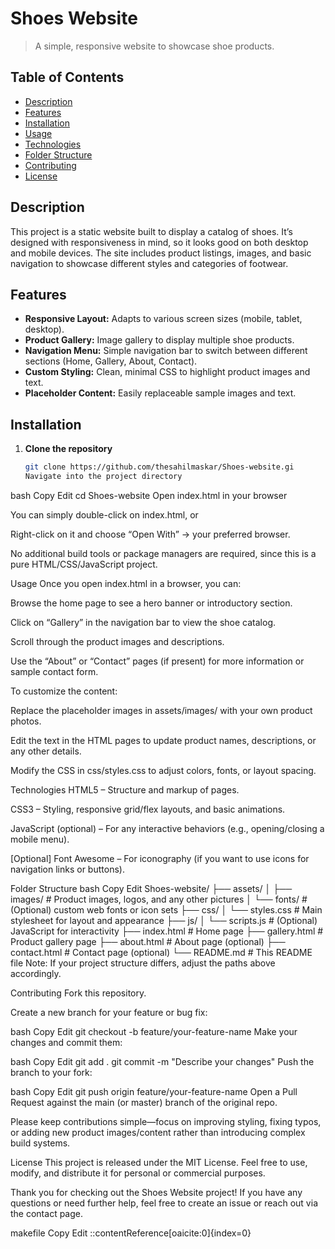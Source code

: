 # Shoes Website

> A simple, responsive website to showcase shoe products.

## Table of Contents
- [Description](#description)
- [Features](#features)
- [Installation](#installation)
- [Usage](#usage)
- [Technologies](#technologies)
- [Folder Structure](#folder-structure)
- [Contributing](#contributing)
- [License](#license)

## Description
This project is a static website built to display a catalog of shoes. It’s designed with responsiveness in mind, so it looks good on both desktop and mobile devices. The site includes product listings, images, and basic navigation to showcase different styles and categories of footwear.

## Features
- **Responsive Layout:** Adapts to various screen sizes (mobile, tablet, desktop).
- **Product Gallery:** Image gallery to display multiple shoe products.
- **Navigation Menu:** Simple navigation bar to switch between different sections (Home, Gallery, About, Contact).
- **Custom Styling:** Clean, minimal CSS to highlight product images and text.
- **Placeholder Content:** Easily replaceable sample images and text.

## Installation
1. **Clone the repository**  
   ```bash
   git clone https://github.com/thesahilmaskar/Shoes-website.gi
   Navigate into the project directory

bash
Copy
Edit
cd Shoes-website
Open index.html in your browser

You can simply double-click on index.html, or

Right-click on it and choose “Open With” → your preferred browser.

No additional build tools or package managers are required, since this is a pure HTML/CSS/JavaScript project.

Usage
Once you open index.html in a browser, you can:

Browse the home page to see a hero banner or introductory section.

Click on “Gallery” in the navigation bar to view the shoe catalog.

Scroll through the product images and descriptions.

Use the “About” or “Contact” pages (if present) for more information or sample contact form.

To customize the content:

Replace the placeholder images in assets/images/ with your own product photos.

Edit the text in the HTML pages to update product names, descriptions, or any other details.

Modify the CSS in css/styles.css to adjust colors, fonts, or layout spacing.

Technologies
HTML5 – Structure and markup of pages.

CSS3 – Styling, responsive grid/flex layouts, and basic animations.

JavaScript (optional) – For any interactive behaviors (e.g., opening/closing a mobile menu).

[Optional] Font Awesome – For iconography (if you want to use icons for navigation links or buttons).

Folder Structure
bash
Copy
Edit
Shoes-website/
├── assets/
│   ├── images/          # Product images, logos, and any other pictures
│   └── fonts/           # (Optional) custom web fonts or icon sets
├── css/
│   └── styles.css       # Main stylesheet for layout and appearance
├── js/
│   └── scripts.js       # (Optional) JavaScript for interactivity
├── index.html           # Home page
├── gallery.html         # Product gallery page
├── about.html           # About page (optional)
├── contact.html         # Contact page (optional)
└── README.md            # This README file
Note: If your project structure differs, adjust the paths above accordingly.

Contributing
Fork this repository.

Create a new branch for your feature or bug fix:

bash
Copy
Edit
git checkout -b feature/your-feature-name
Make your changes and commit them:

bash
Copy
Edit
git add .
git commit -m "Describe your changes"
Push the branch to your fork:

bash
Copy
Edit
git push origin feature/your-feature-name
Open a Pull Request against the main (or master) branch of the original repo.

Please keep contributions simple—focus on improving styling, fixing typos, or adding new product images/content rather than introducing complex build systems.

License
This project is released under the MIT License.
Feel free to use, modify, and distribute it for personal or commercial purposes.

Thank you for checking out the Shoes Website project! If you have any questions or need further help, feel free to create an issue or reach out via the contact page.

makefile
Copy
Edit
::contentReference[oaicite:0]{index=0}
